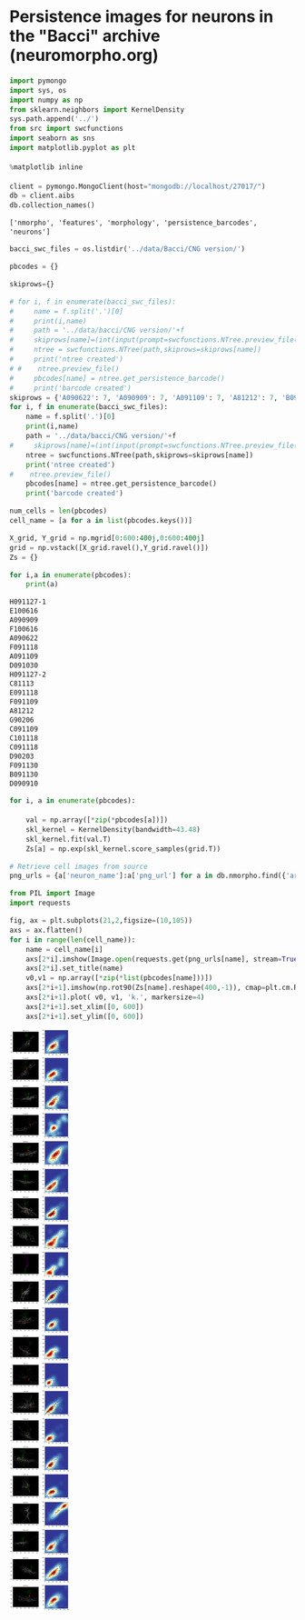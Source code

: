 
# Persistence images for neurons in the "Bacci" archive (neuromorpho.org) 

```python
import pymongo
import sys, os
import numpy as np
from sklearn.neighbors import KernelDensity 
sys.path.append('../')
from src import swcfunctions
import seaborn as sns
import matplotlib.pyplot as plt

%matplotlib inline

client = pymongo.MongoClient(host="mongodb://localhost/27017/")
db = client.aibs
db.collection_names()
```
    ['nmorpho', 'features', 'morphology', 'persistence_barcodes', 'neurons']

```python
bacci_swc_files = os.listdir('../data/Bacci/CNG version/')
```

```python
pbcodes = {}
```

```python
skiprows={}
```


```python
# for i, f in enumerate(bacci_swc_files): 
#     name = f.split('.')[0]
#     print(i,name)
#     path = '../data/bacci/CNG version/'+f
#     skiprows[name]=(int(input(prompt=swcfunctions.NTree.preview_file(path))))
#     ntree = swcfunctions.NTree(path,skiprows=skiprows[name])
#     print('ntree created')
# #    ntree.preview_file()
#     pbcodes[name] = ntree.get_persistence_barcode()
#     print('barcode created')
skiprows = {'A090622': 7, 'A090909': 7, 'A091109': 7, 'A81212': 7, 'B091130': 7, 'C091109': 7, 'C091118': 7, 'C101118': 7, 'C81113': 7, 'D090910': 9, 'D091030': 7, 'D90203': 9, 'E091118': 7, 'E100616': 7, 'F091109': 7, 'F091118': 7, 'F091130': 7, 'F100616': 7, 'G90206': 7, 'H091127-1': 7, 'H091127-2': 6}
for i, f in enumerate(bacci_swc_files): 
    name = f.split('.')[0]
    print(i,name)
    path = '../data/bacci/CNG version/'+f
#     skiprows[name]=(int(input(prompt=swcfunctions.NTree.preview_file(path))))
    ntree = swcfunctions.NTree(path,skiprows=skiprows[name])
    print('ntree created')
#    ntree.preview_file()
    pbcodes[name] = ntree.get_persistence_barcode()
    print('barcode created')
```


```python
num_cells = len(pbcodes)
cell_name = [a for a in list(pbcodes.keys())]
```


```python
X_grid, Y_grid = np.mgrid[0:600:400j,0:600:400j] 
grid = np.vstack([X_grid.ravel(),Y_grid.ravel()])
Zs = {}
```


```python
for i,a in enumerate(pbcodes):
    print(a)
```

    H091127-1
    E100616
    A090909
    F100616
    A090622
    F091118
    A091109
    D091030
    H091127-2
    C81113
    E091118
    F091109
    A81212
    G90206
    C091109
    C101118
    C091118
    D90203
    F091130
    B091130
    D090910



```python
for i, a in enumerate(pbcodes): 
    
    val = np.array([*zip(*pbcodes[a])])
    skl_kernel = KernelDensity(bandwidth=43.48)
    skl_kernel.fit(val.T)
    Zs[a] = np.exp(skl_kernel.score_samples(grid.T))
```


```python
# Retrieve cell images from source 
png_urls = {a['neuron_name']:a['png_url'] for a in db.nmorpho.find({'archive':"Bacci"})}
```


```python
from PIL import Image
import requests 
```


```python
fig, ax = plt.subplots(21,2,figsize=(10,105))
axs = ax.flatten()
for i in range(len(cell_name)): 
    name = cell_name[i]
    axs[2*i].imshow(Image.open(requests.get(png_urls[name], stream=True).raw))
    axs[2*i].set_title(name)
    v0,v1 = np.array([*zip(*list(pbcodes[name]))])
    axs[2*i+1].imshow(np.rot90(Zs[name].reshape(400,-1)), cmap=plt.cm.RdYlBu_r, extent=[0, 600, 0, 600])
    axs[2*i+1].plot( v0, v1, 'k.', markersize=4)
    axs[2*i+1].set_xlim([0, 600])
    axs[2*i+1].set_ylim([0, 600])
```


![png](4%20Persistence%20images%20of%20Bacci%20data_files/4%20Persistence%20images%20of%20Bacci%20data_12_0.png)

